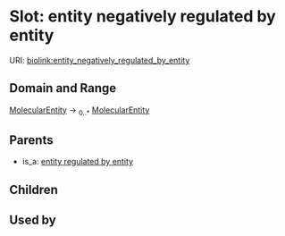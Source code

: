 
# Slot: entity negatively regulated by entity




URI: [biolink:entity_negatively_regulated_by_entity](https://w3id.org/biolink/vocab/entity_negatively_regulated_by_entity)


## Domain and Range

[MolecularEntity](MolecularEntity.md) &#8594;  <sub>0..\*</sub> [MolecularEntity](MolecularEntity.md)

## Parents

 *  is_a: [entity regulated by entity](entity_regulated_by_entity.md)

## Children


## Used by

